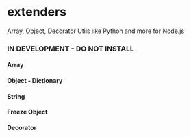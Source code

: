 # extenders
Array, Object, Decorator Utils like Python and more for Node.js

### IN DEVELOPMENT - DO NOT INSTALL


#### Array


#### Object - Dictionary


#### String


#### Freeze Object


#### Decorator


